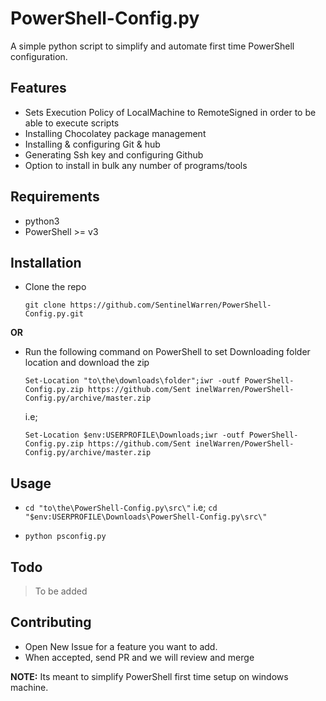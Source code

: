 # PowerShell-Config.py

A simple python script to simplify and automate first time PowerShell configuration.

## Features

- Sets Execution Policy of LocalMachine to RemoteSigned in order to be able to execute scripts
- Installing Chocolatey package management
- Installing & configuring Git & hub
- Generating Ssh key and configuring Github
- Option to install in bulk any number of programs/tools

## Requirements

- python3
- PowerShell >= v3

## Installation

- Clone the repo
    
    `git clone https://github.com/SentinelWarren/PowerShell-Config.py.git`

**OR**

- Run the following command on PowerShell to set Downloading folder location and download the zip

    `Set-Location "to\the\downloads\folder";iwr -outf PowerShell-Config.py.zip https://github.com/Sent
inelWarren/PowerShell-Config.py/archive/master.zip`
    
    i.e; 
    
    `Set-Location $env:USERPROFILE\Downloads;iwr -outf PowerShell-Config.py.zip https://github.com/Sent
inelWarren/PowerShell-Config.py/archive/master.zip`

## Usage
- `cd "to\the\PowerShell-Config.py\src\"` i.e; `cd "$env:USERPROFILE\Downloads\PowerShell-Config.py\src\"`

- `python psconfig.py`
    
## Todo

> To be added

## Contributing

- Open New Issue for a feature you want to add.
- When accepted, send PR and we will review and merge

**NOTE:** Its meant to simplify PowerShell first time setup on windows machine.
